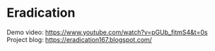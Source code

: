 # Eradication
Demo video: https://www.youtube.com/watch?v=pGUb_fitmS4&t=0s \
Project blog: https://eradication167.blogspot.com/
